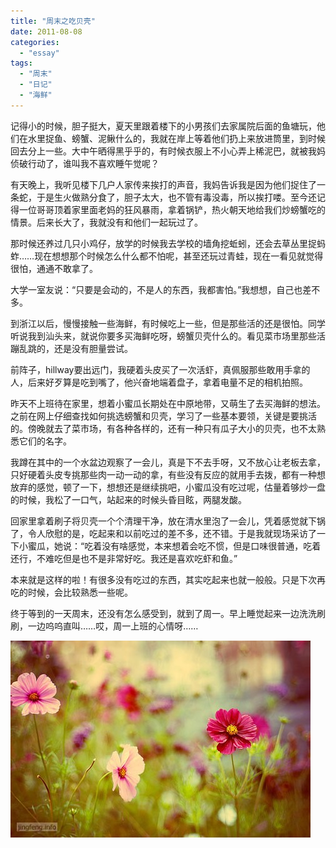 ```yaml
---
title: "周末之吃贝壳"
date: 2011-08-08
categories: 
  - "essay"
tags: 
  - "周末"
  - "日记"
  - "海鲜"
---
```


记得小的时候，胆子挺大，夏天里跟着楼下的小男孩们去家属院后面的鱼塘玩，他们在水里捉鱼、螃蟹、泥鳅什么的，我就在岸上等着他们扔上来放进筒里，到时候回去分上一些。大中午晒得黑乎乎的，有时候衣服上不小心弄上稀泥巴，就被我妈侦破行动了，谁叫我不喜欢睡午觉呢？

有天晚上，我听见楼下几户人家传来挨打的声音，我妈告诉我是因为他们捉住了一条蛇，于是生火做熟分食了，胆子太大，也不管有毒没毒，所以挨打喽。至今还记得一位哥哥顶着家里面老妈的狂风暴雨，拿着锅铲，热火朝天地给我们炒螃蟹吃的情景。后来长大了，我就没有和他们一起玩过了。

那时候还养过几只小鸡仔，放学的时候我去学校的墙角挖蚯蚓，还会去草丛里捉蚂蚱……现在想想那个时候怎么什么都不怕呢，甚至还玩过青蛙，现在一看见就觉得很怕，通通不敢拿了。

大学一室友说：“只要是会动的，不是人的东西，我都害怕。”我想想，自己也差不多。

到浙江以后，慢慢接触一些海鲜，有时候吃上一些，但是那些活的还是很怕。同学听说我到汕头来，就说你要多买海鲜吃呀，螃蟹贝壳什么的。看见菜市场里那些活蹦乱跳的，还是没有胆量尝试。

前阵子，hillway要出远门，我硬着头皮买了一次活虾，真佩服那些敢用手拿的人，后来好歹算是吃到嘴了，他兴奋地端着盘子，拿着电量不足的相机拍照。

昨天不上班待在家里，想着小蜜瓜长期处在中原地带，又萌生了去买海鲜的想法。之前在网上仔细查找如何挑选螃蟹和贝壳，学习了一些基本要领，关键是要挑活的。傍晚就去了菜市场，有各种各样的，还有一种只有瓜子大小的贝壳，也不太熟悉它们的名字。

我蹲在其中的一个水盆边观察了一会儿，真是下不去手呀，又不放心让老板去拿，只好硬着头皮专挑那些肉一动一动的拿，有些没有反应的就用手去拨，都有一种想放弃的感觉，顿了一下，想想还是继续挑吧，小蜜瓜没有吃过呢，估量着够炒一盘的时候，我松了一口气，站起来的时候头昏目眩，两腿发酸。

回家里拿着刷子将贝壳一个个清理干净，放在清水里泡了一会儿，凭着感觉就下锅了，令人欣慰的是，吃起来和以前吃过的差不多，还不错。于是我就现场采访了一下小蜜瓜，她说：“吃着没有啥感觉，本来想着会吃不惯，但是口味很普通，吃着还行，不难吃但是也不是非常好吃。我还是喜欢吃虾和鱼。”

本来就是这样的啦！有很多没有吃过的东西，其实吃起来也就一般般。只是下次再吃的时候，会比较熟悉一些呢。

终于等到的一天周末，还没有怎么感受到，就到了周一。早上睡觉起来一边洗洗刷刷，一边呜呜直叫……哎，周一上班的心情呀……

![2a621268173bd4b82c1963a345c926e9](images/6016167561_f1b27bd9ef_z.jpg)
